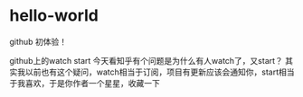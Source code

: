 # hello-world
github 初体验！  

github上的watch  start 今天看知乎有个问题是为什么有人watch了，又start？
其实我以前也有这个疑问，watch相当于订阅，项目有更新应该会通知你，start相当于我喜欢，于是你作者一个星星，收藏一下
